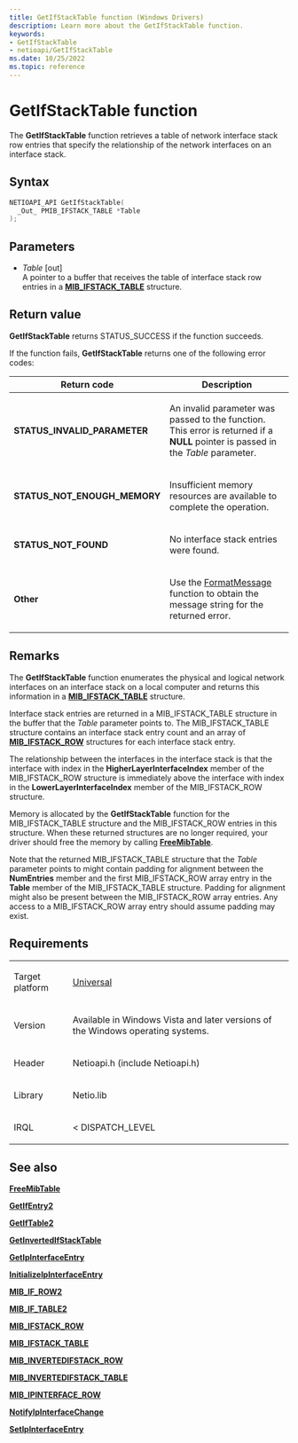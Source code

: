 ```yaml
---
title: GetIfStackTable function (Windows Drivers)
description: Learn more about the GetIfStackTable function.
keywords:
- GetIfStackTable
- netioapi/GetIfStackTable
ms.date: 10/25/2022
ms.topic: reference
---
```


# GetIfStackTable function

The **GetIfStackTable** function retrieves a table of network interface stack row entries that specify the relationship of the network interfaces on an interface stack.

## Syntax

``` c++
NETIOAPI_API GetIfStackTable(
  _Out_ PMIB_IFSTACK_TABLE *Table
);
```

## Parameters

- *Table* \[out\]  
   A pointer to a buffer that receives the table of interface stack row entries in a [**MIB\_IFSTACK\_TABLE**](mib-ifstack-table.md) structure.

## Return value

**GetIfStackTable** returns STATUS\_SUCCESS if the function succeeds.

If the function fails, **GetIfStackTable** returns one of the following error codes:

<table>
<thead>
<tr class="header">
<th>Return code</th>
<th>Description</th>
</tr>
</thead>
<tbody>
<tr class="odd">
<td><strong>STATUS_INVALID_PARAMETER</strong></td>
<td><p>An invalid parameter was passed to the function. This error is returned if a <strong>NULL</strong> pointer is passed in the <em>Table</em> parameter.</p></td>
</tr>
<tr class="even">
<td><strong>STATUS_NOT_ENOUGH_MEMORY</strong></td>
<td><p>Insufficient memory resources are available to complete the operation.</p></td>
</tr>
<tr class="odd">
<td><strong>STATUS_NOT_FOUND</strong></td>
<td><p>No interface stack entries were found.</p></td>
</tr>
<tr class="even">
<td><strong>Other</strong></td>
<td><p>Use the <a href="/windows/win32/api/winbase/nf-winbase-formatmessage">FormatMessage</a> function to obtain the message string for the returned error.</p></td>
</tr>
</tbody>
</table>

## Remarks

The **GetIfStackTable** function enumerates the physical and logical network interfaces on an interface stack on a local computer and returns this information in a [**MIB\_IFSTACK\_TABLE**](mib-ifstack-table.md) structure.

Interface stack entries are returned in a MIB\_IFSTACK\_TABLE structure in the buffer that the *Table* parameter points to. The MIB\_IFSTACK\_TABLE structure contains an interface stack entry count and an array of [**MIB\_IFSTACK\_ROW**](mib-ifstack-row.md) structures for each interface stack entry.

The relationship between the interfaces in the interface stack is that the interface with index in the **HigherLayerInterfaceIndex** member of the MIB\_IFSTACK\_ROW structure is immediately above the interface with index in the **LowerLayerInterfaceIndex** member of the MIB\_IFSTACK\_ROW structure.

Memory is allocated by the **GetIfStackTable** function for the MIB\_IFSTACK\_TABLE structure and the MIB\_IFSTACK\_ROW entries in this structure. When these returned structures are no longer required, your driver should free the memory by calling [**FreeMibTable**](freemibtable.md).

Note that the returned MIB\_IFSTACK\_TABLE structure that the *Table* parameter points to might contain padding for alignment between the **NumEntries** member and the first MIB\_IFSTACK\_ROW array entry in the **Table** member of the MIB\_IFSTACK\_TABLE structure. Padding for alignment might also be present between the MIB\_IFSTACK\_ROW array entries. Any access to a MIB\_IFSTACK\_ROW array entry should assume padding may exist.

## Requirements

<table>
<tbody>
<tr class="odd">
<td><p>Target platform</p></td>
<td><a href="/windows-hardware/drivers/develop/target-platforms">Universal</a></td>
</tr>
<tr class="even">
<td><p>Version</p></td>
<td><p>Available in Windows Vista and later versions of the Windows operating systems.</p></td>
</tr>
<tr class="odd">
<td><p>Header</p></td>
<td>Netioapi.h (include Netioapi.h)</td>
</tr>
<tr class="even">
<td><p>Library</p></td>
<td>Netio.lib</td>
</tr>
<tr class="odd">
<td><p>IRQL</p></td>
<td><p>&lt; DISPATCH_LEVEL</p></td>
</tr>
</tbody>
</table>


## See also

[**FreeMibTable**](freemibtable.md)

[**GetIfEntry2**](getifentry2.md)

[**GetIfTable2**](getiftable2.md)

[**GetInvertedIfStackTable**](getinvertedifstacktable.md)

[**GetIpInterfaceEntry**](getipinterfaceentry.md)

[**InitializeIpInterfaceEntry**](initializeipinterfaceentry.md)

[**MIB\_IF\_ROW2**](mib-if-row2.md)

[**MIB\_IF\_TABLE2**](mib-if-table2.md)

[**MIB\_IFSTACK\_ROW**](mib-ifstack-row.md)

[**MIB\_IFSTACK\_TABLE**](mib-ifstack-table.md)

[**MIB\_INVERTEDIFSTACK\_ROW**](mib-invertedifstack-row.md)

[**MIB\_INVERTEDIFSTACK\_TABLE**](mib-invertedifstack-table.md)

[**MIB\_IPINTERFACE\_ROW**](mib-ipinterface-row.md)

[**NotifyIpInterfaceChange**](notifyipinterfacechange.md)

[**SetIpInterfaceEntry**](setipinterfaceentry.md)
